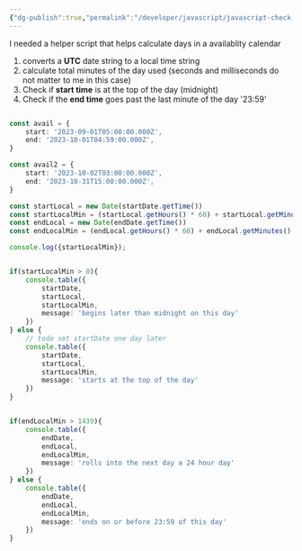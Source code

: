 ```yaml
---
{"dg-publish":true,"permalink":"/developer/javascript/javascript-check-if-local-date-is-after-or-before-the-start-or-end-of-the-day/","noteIcon":""}
---
```


I needed a helper script that helps calculate days in a availablity calendar

1. converts a **UTC** date string to a local time string
2. calculate total minutes of the day used (seconds and milliseconds do not matter to me in this case)
3. Check if **start time** is at the top of the day (midnight)
4. Check if the **end time** goes past the last minute of the day '23:59'

```ts

const avail = {
	start: '2023-09-01T05:00:00.000Z',
	end: '2023-10-01T04:59:00.000Z',
}

const avail2 = {
	start: '2023-10-02T03:00:00.000Z',
	end: '2023-10-31T15:00:00.000Z',
}

const startLocal = new Date(startDate.getTime())
const startLocalMin = (startLocal.getHours() * 60) + startLocal.getMinutes()
const endLocal = new Date(endDate.getTime())
const endLocalMin = (endLocal.getHours() * 60) + endLocal.getMinutes()

console.log({startLocalMin});


if(startLocalMin > 0){
	console.table({
		startDate,
		startLocal,
		startLocalMin,
		message: 'begins later than midnight on this day'
	})
} else {
	// todo set startDate one day later
	console.table({
		startDate,
		startLocal,
		startLocalMin,
		message: 'starts at the top of the day'
	})
}


if(endLocalMin > 1439){
	console.table({
		endDate,
		endLocal,
		endLocalMin,
		message: 'rolls into the next day a 24 hour day'
	})
} else {
	console.table({
		endDate,
		endLocal,
		endLocalMin,
		message: 'ends on or before 23:59 of this day'
	})
}
```